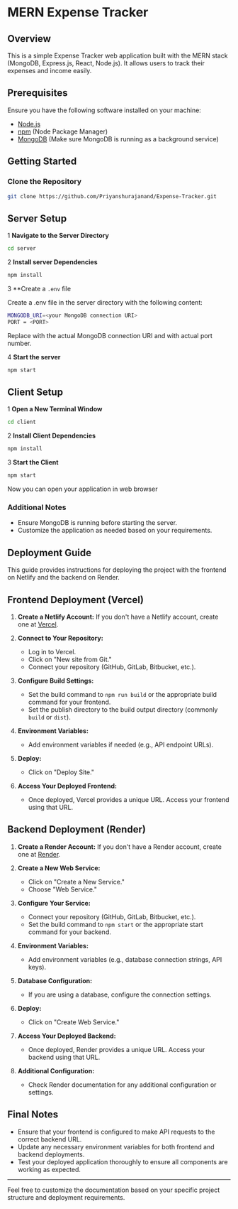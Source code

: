 # MERN Expense Tracker

## Overview

This is a simple Expense Tracker web application built with the MERN stack (MongoDB, Express.js, React, Node.js). It allows users to track their expenses and income easily.

## Prerequisites

Ensure you have the following software installed on your machine:

- [Node.js](https://nodejs.org/)
- [npm](https://www.npmjs.com/) (Node Package Manager)
- [MongoDB](https://www.mongodb.com/try/download/community) (Make sure MongoDB is running as a background service)

## Getting Started

### Clone the Repository

```bash
git clone https://github.com/Priyanshurajanand/Expense-Tracker.git
```
## Server Setup

1 **Navigate to the Server Directory**

```bash
cd server
```

2 **Install server Dependencies**

```bash
npm install
```

3 **Create a `.env` file

Create a .env file in the server directory with the following content:

```bash
MONGODB_URI=<your MongoDB connection URI>
PORT = <PORT>
```

Replace <your MongoDB connection URI> with the actual MongoDB connection URI and <PORT> with actual port number.

4 **Start the server**

```bash
npm start
```

## Client Setup

1 **Open a New Terminal Window**

```bash
cd client
```

2 **Install Client Dependencies**

```bash
npm install
```

3 **Start the Client**

```bash
npm start
```

Now you can open your application in web browser

### Additional Notes

- Ensure MongoDB is running before starting the server.
- Customize the application as needed based on your requirements.






## Deployment Guide

This guide provides instructions for deploying the project with the frontend on Netlify and the backend on Render.

## Frontend Deployment (Vercel)

1. **Create a Netlify Account:**
   If you don't have a Netlify account, create one at [Vercel](https://www.vercel.com/).

2. **Connect to Your Repository:**
   - Log in to Vercel.
   - Click on "New site from Git."
   - Connect your repository (GitHub, GitLab, Bitbucket, etc.).

3. **Configure Build Settings:**
   - Set the build command to `npm run build` or the appropriate build command for your frontend.
   - Set the publish directory to the build output directory (commonly `build` or `dist`).

4. **Environment Variables:**
   - Add environment variables if needed (e.g., API endpoint URLs).

5. **Deploy:**
   - Click on "Deploy Site."

6. **Access Your Deployed Frontend:**
   - Once deployed, Vercel provides a unique URL. Access your frontend using that URL.

## Backend Deployment (Render)

1. **Create a Render Account:**
   If you don't have a Render account, create one at [Render](https://render.com/).

2. **Create a New Web Service:**
   - Click on "Create a New Service."
   - Choose "Web Service."

3. **Configure Your Service:**
   - Connect your repository (GitHub, GitLab, Bitbucket, etc.).
   - Set the build command to `npm start` or the appropriate start command for your backend.

4. **Environment Variables:**
   - Add environment variables (e.g., database connection strings, API keys).

5. **Database Configuration:**
   - If you are using a database, configure the connection settings.

6. **Deploy:**
   - Click on "Create Web Service."

7. **Access Your Deployed Backend:**
   - Once deployed, Render provides a unique URL. Access your backend using that URL.

8. **Additional Configuration:**
   - Check Render documentation for any additional configuration or settings.

## Final Notes

- Ensure that your frontend is configured to make API requests to the correct backend URL.
- Update any necessary environment variables for both frontend and backend deployments.
- Test your deployed application thoroughly to ensure all components are working as expected.

---

Feel free to customize the documentation based on your specific project structure and deployment requirements.
